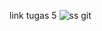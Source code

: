 link tugas 5
![ss git](https://user-images.githubusercontent.com/90597031/133998962-d5940fe2-6d53-4dd5-9291-08a9b0f1e1ba.PNG)
